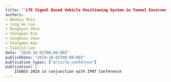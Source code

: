 ```yaml
---
title: ""LTE Signal Based Vehicle Positioning System in Tunnel Environment""
authors:
- Beomju Shin
- Jung Ho Lee
- Donghyun Shin
- Chongwon Kim
- Sanghoon Jeon
- Changdon Kee
- Taikjin Lee
date: "2019-10-01T00:00:00Z"
publishDate: "2019-10-01T00:00:00Z"
publication_types: ["article-confernce"]
publication: |-
    ISGNSS 2019 in conjunction with IPNT Conference
---
```

